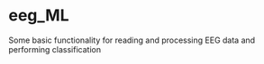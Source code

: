 # eeg_ML
Some basic functionality for reading and processing EEG data and performing classification
